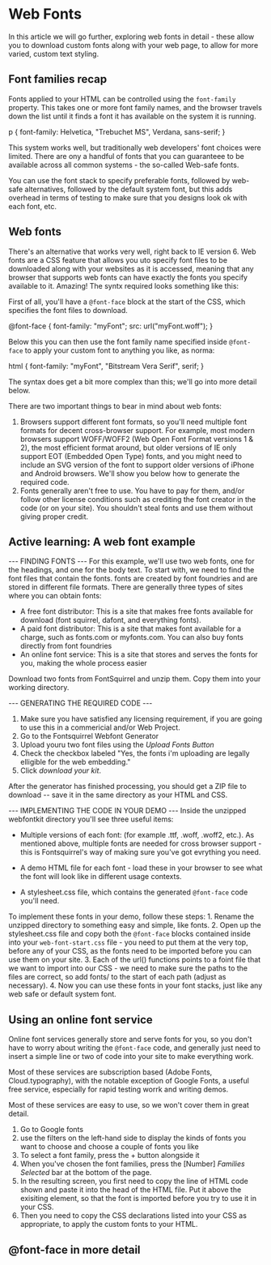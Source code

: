 # Web Fonts #
In this article we will go further, exploring web fonts in detail - these allow you to download custom fonts along with your web page, to allow for more varied, custom text styling.

## Font families recap ##
Fonts applied to your HTML can be controlled using the `font-family` property. This takes one or more font family names, and the browser travels down the list until it finds a font it has available on the system it is running.

p {
  font-family: Helvetica, "Trebuchet MS", Verdana, sans-serif;
}

This system works well, but traditionally web developers' font choices were limited. There are ony a handful of fonts that you can guaranteee to be available across all common systems - the so-called Web-safe fonts.

You can use the font stack to specify preferable fonts, followed by web-safe alternatives, followed by the default system font, but this adds overhead in terms of testing to make sure that you designs look ok with each font, etc.

## Web fonts ##
There's an alternative that works very well, right back to IE version 6. Web fonts are a CSS feature that allows you uto specify font files to be downloaded along with your websites as it is accessed, meaning that any browser that supports web fonts can have exactly the fonts you specify available to it. Amazing! The syntx required looks something like this: 

First of all, you'll have a  `@font-face` block at the start of the CSS, which specifies the font files to download.

@font-face {
  font-family: "myFont";
  src: url("myFont.woff");
}

Below this you can then use the font family name specified inside `@font-face` to apply your custom font to anything you like, as norma:

html {
  font-family: "myFont", "Bitstream Vera Serif", serif;
}

The syntax does get a bit more complex than this; we'll go into more detail below. 

There are two important things to bear in mind about web fonts:

  1. Browsers support different font formats, so you'll need multiple font formats for decent cross-browser support. For example, most modern browsers support WOFF/WOFF2 (Web Open Font Format versions 1 & 2), the most efficient format around, but older versions of IE only support EOT (Embedded Open Type) fonts, and you might need to include an SVG version of the font to support older versions of iPhone and Android browsers. We'll show you below how to generate the required code.
  2. Fonts generally aren't free to use. You have to pay for them, and/or follow other license conditions such as crediting the font creator in the code (or on your site). You shouldn't steal fonts and use them without giving proper credit.

## Active learning: A web font example ##

--- FINDING FONTS ---
For this example, we'll use two web fonts, one for the headings, and one for the body text. To start with, we need to find the font files that contain the fonts. fonts are created by font foundries and are stored in different file formats. There are generally three types of sites where you can obtain fonts: 
  * A free font distributor: This is a site that makes free fonts available for download (font squirrel, dafont, and everything fonts).
  * A paid font distributor: This is a site that makes font available for a charge, such as fonts.com or myfonts.com. You can also buy fonts directly from font foundries
  * An online font service: This is a site that stores and serves the fonts for you, making the whole process easier

Download two fonts from FontSquirrel and unzip them. Copy them into your working directory.

--- GENERATING THE REQUIRED CODE ---
  1. Make sure you have satisfied any licensing requirement, if you are going to use this in a commericial and/or Web Project.
  2. Go to the Fontsquirrel Webfont Generator
  3. Upload youru two font files using the *Upload Fonts Button*
  4. Check the checkbox labeled "Yes, the fonts i'm uploading are legally elligible for the web embedding."
  5. Click *download your kit*.

After the generator has finished processing, you should get a ZIP file to download -- save it in the same directory as your HTML and CSS.

--- IMPLEMENTING THE CODE IN YOUR DEMO ---
Inside the unzipped webfontkit directory  you'll see three useful items:
  * Multiple versions of each font: (for example .ttf, .woff, .woff2, etc.). As mentioned above, multiple fonts are needed for cross browser support -
  this is Fontsquirrel's way of making sure you've got evrything you need.
  
  * A demo HTML file for each font - load these in your browser to see what the font will look like in different usage contexts.

  * A stylesheet.css file, which contains the generated `@font-face` code you'll need.

  To implement these fonts in your demo, follow these steps:
    1. Rename the unzipped directory to something easy and simple, like fonts.
    2. Open up the stylesheet.css file and copy both the `@font-face` blocks contained inside into your `web-font-start.css` file - you need to put them at the very top, before any of your CSS, as the fonts need to be imported before you can use them on your site.
    3. Each of the url() functions points to a foint file that we want to import into our CSS - we need to make sure the paths to the files are correct, so add fonts/ to the start of each path (adjust as necessary).
    4. Now you can use these fonts in your font stacks, just like any web safe or default system font.

## Using an online font service ##
Online font services generally store and serve fonts for you, so you don't have to worry about writing the `@font-face` code, and generally just need to insert a simple line or two of code into your site to make everything work.

Most of these services are subscription based (Adobe Fonts, Cloud.typography), with the notable exception of Google Fonts, a useful free service, especially for rapid testing worrk and writing demos.

Most of these services are easy to use, so we won't cover them in great detail.

  1. Go to Google fonts
  2. use the filters on the left-hand side to display the kinds of fonts you want to choose and choose a couple of fonts you like
  3. To select a font family, press the + button alongside it
  4. When you've chosen the font families, press the [Number] *Families Selected* bar at the bottom of the page.
  5. In the resulting screen, you first need to copy the line of HTML code shown and paste it into the head of the HTML file. Put it above the exisiting <link> element, so that the font is imported before you try to use it in your CSS.
  6. Then you need to copy the CSS declarations listed into your CSS as appropriate, to apply the custom fonts to your HTML.

  ## @font-face in more detail ##
  